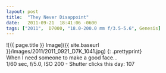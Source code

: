 ```yaml
---
layout: post
title:  "They Never Disappoint"
date:   2011-09-21  18:41:06 -0600
tags: ["2011",  D7000, "18.0-200.0 mm f/3.5-5.6", Genesis]
---
```

![{{ page.title }} Image]({{ site.baseurl }}/images/2011/2011_0921_D7K_1041.jpg)
{: .prettyprint}  
When I need someone to make a good face...  
1/60 sec, f/5.0, ISO 200 - Shutter clicks this day: 107 